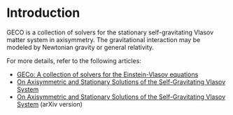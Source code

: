 # Introduction

GECO is a collection of solvers for the stationary self-gravitating Vlasov matter system in axisymmetry. 
The gravitational interaction may be modeled by Newtonian gravity or general relativity.  

For more details, refer to the following articles:

* [GECo: A collection of solvers for the Einstein-Vlasov equations](./paper-joss-2022/paper.md)
* [On Axisymmetric and Stationary Solutions of the Self-Gravitating Vlasov System](https://iopscience.iop.org/article/10.1088/0264-9381/33/15/155008)
* [On Axisymmetric and Stationary Solutions of the Self-Gravitating Vlasov System](https://arxiv.org/abs/1603.05404) (arXiv version)

